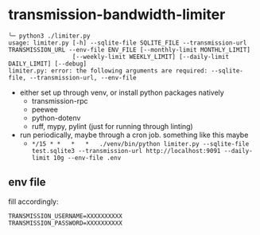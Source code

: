 # transmission-bandwidth-limiter

```
╰─ python3 ./limiter.py
usage: limiter.py [-h] --sqlite-file SQLITE_FILE --transmission-url TRANSMISSION_URL --env-file ENV_FILE [--monthly-limit MONTHLY_LIMIT]
                  [--weekly-limit WEEKLY_LIMIT] [--daily-limit DAILY_LIMIT] [--debug]
limiter.py: error: the following arguments are required: --sqlite-file, --transmission-url, --env-file
```

* either set up through venv, or install python packages natively
  * transmission-rpc
  * peewee
  * python-dotenv
  * ruff, mypy, pylint (just for running through linting)
* run periodically, maybe through a cron job. something like this maybe
  * ```*/15 * *   *   *   ./venv/bin/python limiter.py --sqlite-file test.sqlite3 --transmission-url http://localhost:9091 --daily-limit 10g --env-file .env```

## env file

fill accordingly:

```
TRANSMISSION_USERNAME=XXXXXXXXXX
TRANSMISSION_PASSWORD=XXXXXXXXXX
```
